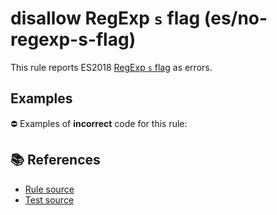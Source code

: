 # disallow RegExp `s` flag (es/no-regexp-s-flag)

This rule reports ES2018 [RegExp `s` flag](https://github.com/tc39/proposal-regexp-dotall-flag#readme) as errors.

## Examples

⛔ Examples of **incorrect** code for this rule:

<eslint-playground type="bad" code="/*eslint es/no-regexp-s-flag: error */
const r1 = /./s
" />

## 📚 References

- [Rule source](https://github.com/mysticatea/eslint-plugin-es/blob/v3.0.1/lib/rules/no-regexp-s-flag.js)
- [Test source](https://github.com/mysticatea/eslint-plugin-es/blob/v3.0.1/tests/lib/rules/no-regexp-s-flag.js)
